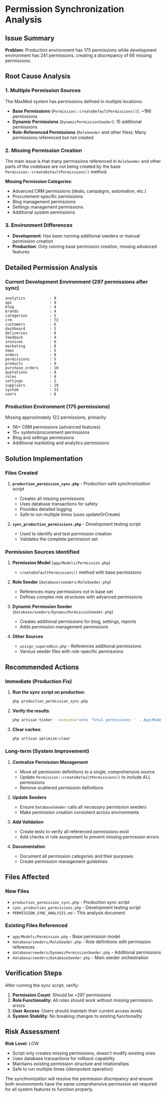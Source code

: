 # Permission Synchronization Analysis

## Issue Summary

**Problem**: Production environment has 175 permissions while development environment has 241 permissions, creating a discrepancy of 66 missing permissions.

## Root Cause Analysis

### 1. Multiple Permission Sources
The MaxMed system has permissions defined in multiple locations:

- **Base Permissions** (`Permission::createDefaultPermissions()`): ~186 permissions
- **Dynamic Permissions** (`DynamicPermissionSeeder`): 15 additional permissions
- **Role-Referenced Permissions** (`RoleSeeder` and other files): Many permissions referenced but not created

### 2. Missing Permission Creation
The main issue is that many permissions referenced in `RoleSeeder` and other parts of the codebase are not being created by the base `Permission::createDefaultPermissions()` method.

**Missing Permission Categories:**
- Advanced CRM permissions (deals, campaigns, automation, etc.)
- Procurement-specific permissions
- Blog management permissions
- Settings management permissions
- Additional system permissions

### 3. Environment Differences
- **Development**: Has been running additional seeders or manual permission creation
- **Production**: Only running base permission creation, missing advanced features

## Detailed Permission Analysis

### Current Development Environment (297 permissions after sync)
```
analytics           : 8
api                 : 4
blog                : 4
brands              : 4
categories          : 5
crm                 : 72
customers           : 6
dashboard           : 3
deliveries          : 6
feedback            : 4
invoices            : 6
marketing           : 8
news                : 5
orders              : 9
permissions         : 5
products            : 9
purchase_orders     : 10
quotations          : 8
roles               : 4
settings            : 2
suppliers           : 19
system              : 23
users               : 6
```

### Production Environment (175 permissions)
Missing approximately 122 permissions, primarily:
- 56+ CRM permissions (advanced features)
- 15+ system/procurement permissions
- Blog and settings permissions
- Additional marketing and analytics permissions

## Solution Implementation

### Files Created

1. **`production_permission_sync.php`** - Production-safe synchronization script
   - Creates all missing permissions
   - Uses database transactions for safety
   - Provides detailed logging
   - Safe to run multiple times (uses updateOrCreate)

2. **`sync_production_permissions.php`** - Development testing script
   - Used to identify and test permission creation
   - Validates the complete permission set

### Permission Sources Identified

1. **Permission Model** (`app/Models/Permission.php`)
   - `createDefaultPermissions()` method with base permissions

2. **Role Seeder** (`database/seeders/RoleSeeder.php`)
   - References many permissions not in base set
   - Defines complex role structures with advanced permissions

3. **Dynamic Permission Seeder** (`database/seeders/DynamicPermissionSeeder.php`)
   - Creates additional permissions for blog, settings, reports
   - Adds permission management permissions

4. **Other Sources**
   - `assign_superadmin.php` - References additional permissions
   - Various seeder files with role-specific permissions

## Recommended Actions

### Immediate (Production Fix)
1. **Run the sync script on production**:
   ```bash
   php production_permission_sync.php
   ```

2. **Verify the results**:
   ```bash
   php artisan tinker --execute="echo 'Total permissions: ' . App\Models\Permission::count();"
   ```

3. **Clear caches**:
   ```bash
   php artisan optimize:clear
   ```

### Long-term (System Improvement)

1. **Centralize Permission Management**
   - Move all permission definitions to a single, comprehensive source
   - Update `Permission::createDefaultPermissions()` to include ALL permissions
   - Remove scattered permission definitions

2. **Update Seeders**
   - Ensure `DatabaseSeeder` calls all necessary permission seeders
   - Make permission creation consistent across environments

3. **Add Validation**
   - Create tests to verify all referenced permissions exist
   - Add checks in role assignment to prevent missing permission errors

4. **Documentation**
   - Document all permission categories and their purposes
   - Create permission management guidelines

## Files Affected

### New Files
- `production_permission_sync.php` - Production sync script
- `sync_production_permissions.php` - Development testing script
- `PERMISSION_SYNC_ANALYSIS.md` - This analysis document

### Existing Files Referenced
- `app/Models/Permission.php` - Base permission model
- `database/seeders/RoleSeeder.php` - Role definitions with permission references
- `database/seeders/DynamicPermissionSeeder.php` - Additional permissions
- `database/seeders/DatabaseSeeder.php` - Main seeder orchestration

## Verification Steps

After running the sync script, verify:

1. **Permission Count**: Should be ~297 permissions
2. **Role Functionality**: All roles should work without missing permission errors
3. **User Access**: Users should maintain their current access levels
4. **System Stability**: No breaking changes to existing functionality

## Risk Assessment

**Risk Level**: LOW
- Script only creates missing permissions, doesn't modify existing ones
- Uses database transactions for rollback capability
- Maintains existing permission structure and relationships
- Safe to run multiple times (idempotent operation)

The synchronization will resolve the permission discrepancy and ensure both environments have the same comprehensive permission set required for all system features to function properly.
